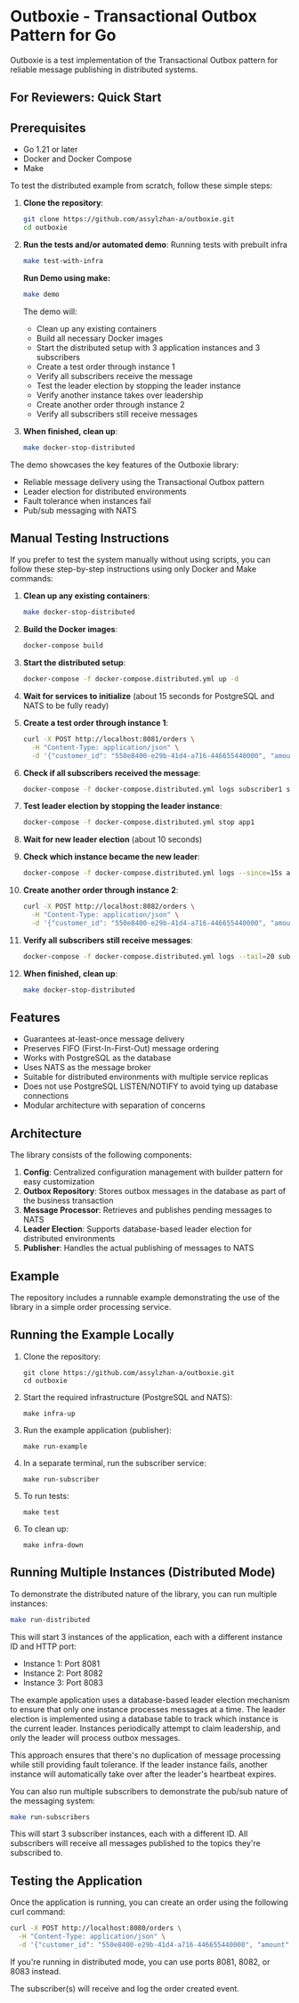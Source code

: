 # Outboxie - Transactional Outbox Pattern for Go

Outboxie is a test implementation of the Transactional Outbox pattern for reliable message publishing in distributed systems.

## For Reviewers: Quick Start

## Prerequisites

- Go 1.21 or later
- Docker and Docker Compose
- Make


To test the distributed example from scratch, follow these simple steps:

1. **Clone the repository**:
   ```bash
   git clone https://github.com/assylzhan-a/outboxie.git
   cd outboxie
   ```

2. **Run the tests and/or automated demo**:
   Running tests with prebuilt infra
   ```bash
   make test-with-infra
   ```

   **Run Demo using make:**
   ```bash
   make demo
   ```

   The demo will:
   - Clean up any existing containers
   - Build all necessary Docker images
   - Start the distributed setup with 3 application instances and 3 subscribers
   - Create a test order through instance 1
   - Verify all subscribers receive the message
   - Test the leader election by stopping the leader instance
   - Verify another instance takes over leadership
   - Create another order through instance 2
   - Verify all subscribers still receive messages

3. **When finished, clean up**:
   ```bash
   make docker-stop-distributed
   ```

The demo showcases the key features of the Outboxie library:
- Reliable message delivery using the Transactional Outbox pattern
- Leader election for distributed environments
- Fault tolerance when instances fail
- Pub/sub messaging with NATS

## Manual Testing Instructions

If you prefer to test the system manually without using scripts, you can follow these step-by-step instructions using only Docker and Make commands:

1. **Clean up any existing containers**:
   ```bash
   make docker-stop-distributed
   ```

2. **Build the Docker images**:
   ```bash
   docker-compose build
   ```

3. **Start the distributed setup**:
   ```bash
   docker-compose -f docker-compose.distributed.yml up -d
   ```

4. **Wait for services to initialize** (about 15 seconds for PostgreSQL and NATS to be fully ready)

5. **Create a test order through instance 1**:
   ```bash
   curl -X POST http://localhost:8081/orders \
     -H "Content-Type: application/json" \
     -d '{"customer_id": "550e8400-e29b-41d4-a716-446655440000", "amount": 100.50}'
   ```

6. **Check if all subscribers received the message**:
   ```bash
   docker-compose -f docker-compose.distributed.yml logs subscriber1 subscriber2 subscriber3 | grep "Received order created event"
   ```

7. **Test leader election by stopping the leader instance**:
   ```bash
   docker-compose -f docker-compose.distributed.yml stop app1
   ```

8. **Wait for new leader election** (about 10 seconds)

9. **Check which instance became the new leader**:
   ```bash
   docker-compose -f docker-compose.distributed.yml logs --since=15s app2 app3 | grep "leader"
   ```

10. **Create another order through instance 2**:
    ```bash
    curl -X POST http://localhost:8082/orders \
      -H "Content-Type: application/json" \
      -d '{"customer_id": "550e8400-e29b-41d4-a716-446655440000", "amount": 200.75}'
    ```

11. **Verify all subscribers still receive messages**:
    ```bash
    docker-compose -f docker-compose.distributed.yml logs --tail=20 subscriber1 subscriber2 subscriber3 | grep "Received order created event"
    ```

12. **When finished, clean up**:
    ```bash
    make docker-stop-distributed
    ```

## Features

- Guarantees at-least-once message delivery
- Preserves FIFO (First-In-First-Out) message ordering
- Works with PostgreSQL as the database
- Uses NATS as the message broker
- Suitable for distributed environments with multiple service replicas
- Does not use PostgreSQL LISTEN/NOTIFY to avoid tying up database connections
- Modular architecture with separation of concerns

## Architecture

The library consists of the following components:

1. **Config**: Centralized configuration management with builder pattern for easy customization
2. **Outbox Repository**: Stores outbox messages in the database as part of the business transaction
3. **Message Processor**: Retrieves and publishes pending messages to NATS
4. **Leader Election**: Supports database-based leader election for distributed environments
5. **Publisher**: Handles the actual publishing of messages to NATS

## Example

The repository includes a runnable example demonstrating the use of the library in a simple order processing service.

## Running the Example Locally

1. Clone the repository:
   ```
   git clone https://github.com/assylzhan-a/outboxie.git
   cd outboxie
   ```

2. Start the required infrastructure (PostgreSQL and NATS):
   ```
   make infra-up
   ```

3. Run the example application (publisher):
   ```
   make run-example
   ```

4. In a separate terminal, run the subscriber service:
   ```
   make run-subscriber
   ```

5. To run tests:
   ```
   make test
   ```

6. To clean up:
   ```
   make infra-down
   ```

## Running Multiple Instances (Distributed Mode)

To demonstrate the distributed nature of the library, you can run multiple instances:

```bash
make run-distributed
```

This will start 3 instances of the application, each with a different instance ID and HTTP port:
- Instance 1: Port 8081
- Instance 2: Port 8082
- Instance 3: Port 8083

The example application uses a database-based leader election mechanism to ensure that only one instance processes messages at a time. The leader election is implemented using a database table to track which instance is the current leader. Instances periodically attempt to claim leadership, and only the leader will process outbox messages.

This approach ensures that there's no duplication of message processing while still providing fault tolerance. If the leader instance fails, another instance will automatically take over after the leader's heartbeat expires.

You can also run multiple subscribers to demonstrate the pub/sub nature of the messaging system:

```bash
make run-subscribers
```

This will start 3 subscriber instances, each with a different ID. All subscribers will receive all messages published to the topics they're subscribed to.

## Testing the Application

Once the application is running, you can create an order using the following curl command:

```bash
curl -X POST http://localhost:8080/orders \
  -H "Content-Type: application/json" \
  -d '{"customer_id": "550e8400-e29b-41d4-a716-446655440000", "amount": 100.50}'
```

If you're running in distributed mode, you can use ports 8081, 8082, or 8083 instead.

The subscriber(s) will receive and log the order created event.